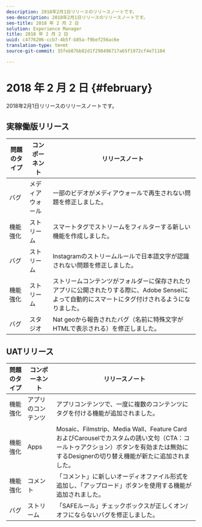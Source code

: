 ```yaml
---
description: 2018年2月1日リリースのリリースノートです。
seo-description: 2018年2月1日リリースのリリースノートです。
seo-title: 2018 年 2 月 2 日
solution: Experience Manager
title: 2018 年 2 月 2 日
uuid: c4776206-ccb7-4b5f-b85a-f9bef256ac6e
translation-type: tm+mt
source-git-commit: 35feb87bb82d1f298496717a65f1972cf4e71104

---
```



# 2018 年 2 月 2 日 {#february}

2018年2月1日リリースのリリースノートです。

## 実稼働版リリース

| **問題のタイプ** | **コンポーネント** | **リリースノート** |
|---|---|---|
| バグ | メディアウォール | 一部のビデオがメディアウォールで再生されない問題を修正しました。 |
| 機能強化 | ストリーム | スマートタグでストリームをフィルターする新しい機能を作成しました。 |
| バグ | ストリーム | Instagramのストリームルールで日本語文字が認識されない問題を修正しました。 |
| 機能強化 | ストリーム | ストリームコンテンツがフォルダーに保存されたりアプリに公開されたりする際に、Adobe Senseiによって自動的にスマートにタグ付けされるようになりました。 |
| バグ | スタジオ | Nat geoから報告されたバグ（名前に特殊文字がHTMLで表示される）を修正しました。 |

## UATリリース

| **問題のタイプ** | **コンポーネント** | **リリースノート** |
|---|---|---|
| 機能強化 | アプリのコンテンツ | アプリコンテンツで、一度に複数のコンテンツにタグを付ける機能が追加されました。 |
| 機能強化 | Apps | Mosaic、Filmstrip、Media Wall、Feature CardおよびCarouselでカスタムの誘い文句（CTA：コールトゥアクション）ボタンを有効または無効にするDesignerの切り替え機能が新たに追加されました。 |
| 機能強化 | コメント | 「コメント」に新しいオーディオファイル形式を追加し、「アップロード」ボタンを使用する機能が追加されました。 |
| バグ | ストリーム | 「SAFEルール」チェックボックスが正しくオン/オフにならないバグを修正しました。 |

